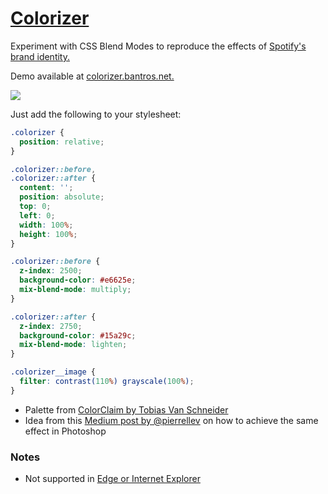 # [Colorizer](http://colorizer.bantros.net/)

Experiment with CSS Blend Modes to reproduce the effects of [Spotify's brand identity.](http://www.wearecollins.com/work/spotify/)

Demo available at [colorizer.bantros.net.](http://colorizer.bantros.net/)

![](http://colorizer.bantros.net/assets/images/screenshot.jpg)

Just add the following to your stylesheet:

```css
.colorizer {
  position: relative;
}

.colorizer::before,
.colorizer::after {
  content: '';
  position: absolute;
  top: 0;
  left: 0;
  width: 100%;
  height: 100%;
}

.colorizer::before {
  z-index: 2500;
  background-color: #e6625e;
  mix-blend-mode: multiply;
}

.colorizer::after {
  z-index: 2750;
  background-color: #15a29c;
  mix-blend-mode: lighten;
}

.colorizer__image {
  filter: contrast(110%) grayscale(100%);
}
```

* Palette from [ColorClaim by Tobias Van Schneider](http://www.vanschneider.com/colors/)
* Idea from this [Medium post by @pierrellev](https://medium.com/@pierrellev/reproduce-colorizer-effect-of-spotify-71d5de88039f#.5e388ify9) on how to achieve the same effect in Photoshop

### Notes

* Not supported in [Edge or Internet Explorer](http://caniuse.com/#search=mix-blend-mode)
